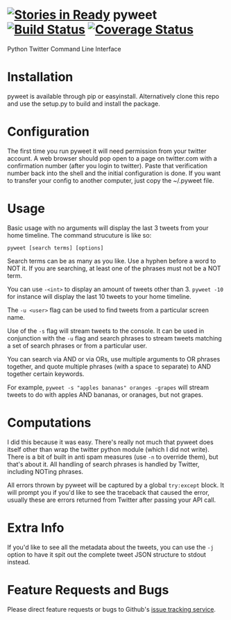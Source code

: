 [![Stories in Ready](https://badge.waffle.io/a-tal/pyweet.png?label=ready&title=Ready)](https://waffle.io/a-tal/pyweet)
pyweet [![Build Status](https://travis-ci.org/a-tal/pyweet.png?branch=master)](https://travis-ci.org/a-tal/pyweet) [![Coverage Status](https://coveralls.io/repos/a-tal/pyweet/badge.png?branch=master)](https://coveralls.io/r/a-tal/pyweet?branch=master)
==============================

Python Twitter Command Line Interface


Installation
============

pyweet is available through pip or easyinstall. Alternatively clone this repo and use the setup.py to build and install the package.


Configuration
=============

The first time you run pyweet it will need permission from your twitter account. A web browser should pop open to a page on twitter.com with a confirmation number (after you login to twitter). Paste that verification number back into the shell and the initial configuration is done. If you want to transfer your config to another computer, just copy the ~/.pyweet file.


Usage
=====

Basic usage with no arguments will display the last 3 tweets from your home timeline. The command strucuture is like so:

  `pyweet [search terms] [options]`

Search terms can be as many as you like. Use a hyphen before a word to NOT it. If you are searching, at least one of the phrases must not be a NOT term.

You can use `-<int>` to display an amount of tweets other than 3. `pyweet -10` for instance will display the last 10 tweets to your home timeline.

The `-u <user>` flag can be used to find tweets from a particular screen name.

Use of the `-s` flag will stream tweets to the console. It can be used in conjunction with the `-u` flag and search phrases to stream tweets matching a set of search phrases or from a particular user.

You can search via AND or via ORs, use multiple arguments to OR phrases together, and quote multiple phrases (with a space to separate) to AND together certain keywords.

For example, `pyweet -s "apples bananas" oranges -grapes` will stream tweets to do with apples AND bananas, or oranages, but not grapes.


Computations
============

I did this because it was easy. There's really not much that pyweet does itself other than wrap the twitter python module (which I did not write). There is a bit of built in anti spam measures (use `-n` to override them), but that's about it. All handling of search phrases is handled by Twitter, including NOTing phrases.

All errors thrown by pyweet will be captured by a global `try:except` block. It will prompt you if you'd like to see the traceback that caused the error, usually these are errors returned from Twitter after passing your API call.


Extra Info
==========

If you'd like to see all the metadata about the tweets, you can use the `-j` option to have it spit out the complete tweet JSON structure to stdout instead.


Feature Requests and Bugs
=========================

Please direct feature requests or bugs to Github's [issue tracking service](https://github.com/a-tal/pyweet/issues).
